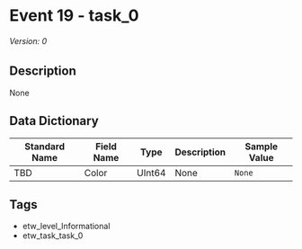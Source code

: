 # Event 19 - task_0
###### Version: 0

## Description
None

## Data Dictionary
|Standard Name|Field Name|Type|Description|Sample Value|
|---|---|---|---|---|
|TBD|Color|UInt64|None|`None`|

## Tags
* etw_level_Informational
* etw_task_task_0